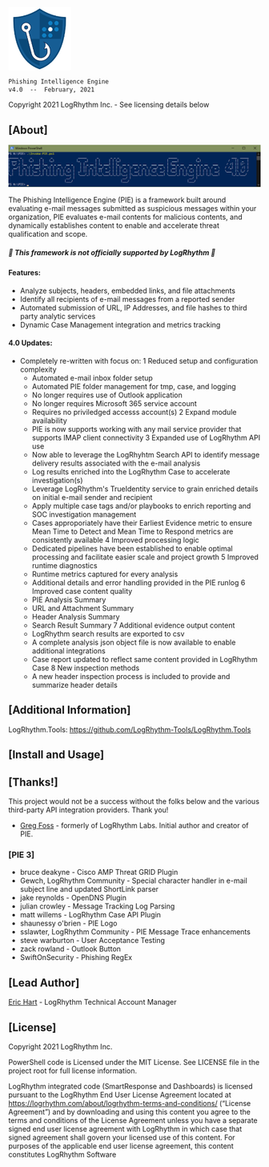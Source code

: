 <img align="center" src="/images/PIE-Logo.png" width="125px" alt="PIE">

    Phishing Intelligence Engine
    v4.0  --  February, 2021

Copyright 2021 LogRhythm Inc. - See licensing details below

## [About]
    
![Phishing Intelligence Engine](/images/PIE.png)

The Phishing Intelligence Engine (PIE) is a framework built around evaluating e-mail messages submitted as suspicious messages within your organization, PIE evaluates e-mail contents for malicious contents, and dynamically establishes content to enable and accelerate threat qualification and scope.

##### :rotating_light: This framework is not officially supported by LogRhythm  :rotating_light:

#### Features:

  - Analyze subjects, headers, embedded links, and file attachments
  - Identify all recipients of e-mail messages from a reported sender
  - Automated submission of URL, IP Addresses, and file hashes to third party analytic services
  - Dynamic Case Management integration and metrics tracking


#### 4.0 Updates:

- Completely re-written with focus on:
  1 Reduced setup and configuration complexity
  * Automated e-mail inbox folder setup
  * Automated PIE folder management for tmp, case, and logging
  * No longer requires use of Outlook application
  * No longer requires Microsoft 365 service account
  * Requires no priviledged accesss account(s)
  2 Expand module availability
  * PIE is now supports working with any mail service provider that supports IMAP client connectivity
  3 Expanded use of LogRhythm API use
  * Now able to leverage the LogRhyhtm Search API to identify message delivery results associated with the e-mail analysis
  * Log results enriched into the LogRhythm Case to accelerate investigation(s)
  * Leverage LogRhythm's TrueIdentity service to grain enriched details on initial e-mail sender and recipient
  * Apply multiple case tags and/or playbooks to enrich reporting and SOC investigation management
  * Cases approporiately have their Earliest Evidence metric to ensure Mean Time to Detect and Mean Time to Respond metrics are consistently available
  4 Improved processing logic
  * Dedicated pipelines have been established to enable optimal processing and facilitate easier scale and project growth
  5 Improved runtime diagnostics
  * Runtime metrics captured for every analysis
  * Additional details and error handling provided in the PIE runlog
  6 Improved case content quality
  * PIE Analysis Summary
  * URL and Attachment Summary
  * Header Analysis Summary
  * Search Result Summary
  7 Additional evidence output content
  * LogRhythm search results are exported to csv
  * A complete analysis json object file is now available to enable additional integrations
  * Case report updated to reflect same content provided in LogRhythm Case
  8 New inspection methods
  * A new header inspection process is included to provide and summarize header details



## [Additional Information]

LogRhythm.Tools: https://github.com/LogRhythm-Tools/LogRhythm.Tools


## [Install and Usage]



## [Thanks!]

This project would not be a success without the folks below and the various third-party API integration providers. Thank you!
- [Greg Foss](https://github.com/gfoss) - formerly of LogRhythm Labs.  Initial author and creator of PIE.

### [PIE 3]
- bruce deakyne -  Cisco AMP Threat GRID Plugin
- Gewch, LogRhythm Community - Special character handler in e-mail subject line and updated ShortLink parser
- jake reynolds - OpenDNS Plugin
- julian crowley - Message Tracking Log Parsing
- matt willems - LogRhythm Case API Plugin
- shaunessy o'brien - PIE Logo
- sslawter, LogRhythm Community - PIE Message Trace enhancements
- steve warburton - User Acceptance Testing
- zack rowland - Outlook Button
- SwiftOnSecurity - Phishing RegEx


## [Lead Author]

[Eric Hart](https://github.com/Jtekt) - LogRhythm Technical Account Manager


## [License]

Copyright 2021 LogRhythm Inc.   

PowerShell code is Licensed under the MIT License. See LICENSE file in the project root for full license information.

LogRhythm integrated code (SmartResponse and Dashboards) is licensed pursuant to the LogRhythm End User License Agreement located at https://logrhythm.com/about/logrhythm-terms-and-conditions/ (“License Agreement”) and by downloading and using this content you agree to the terms and conditions of the License Agreement unless you have a separate signed end user license agreement with LogRhythm in which case that signed agreement shall govern your licensed use of this content. For purposes of the applicable end user license agreement, this content constitutes LogRhythm Software
